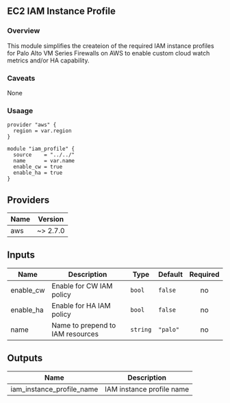 ## EC2 IAM Instance Profile
### Overview
This module simplifies the createion of the required IAM instance profiles for Palo Alto VM Series Firewalls on AWS to enable custom cloud watch metrics and/or HA capability.

### Caveats
None

### Usaage
```
provider "aws" {
  region = var.region
}

module "iam_profile" {
  source    = "../../"
  name      = var.name
  enable_cw = true
  enable_ha = true
}
```
## Providers

| Name | Version |
|------|---------|
| aws | ~> 2.7.0 |

## Inputs

| Name | Description | Type | Default | Required |
|------|-------------|------|---------|:-----:|
| enable\_cw | Enable for CW IAM policy | `bool` | `false` | no |
| enable\_ha | Enable for HA IAM policy | `bool` | `false` | no |
| name | Name to prepend to IAM resources | `string` | `"palo"` | no |

## Outputs

| Name | Description |
|------|-------------|
| iam\_instance\_profile\_name | IAM instance profile name |
